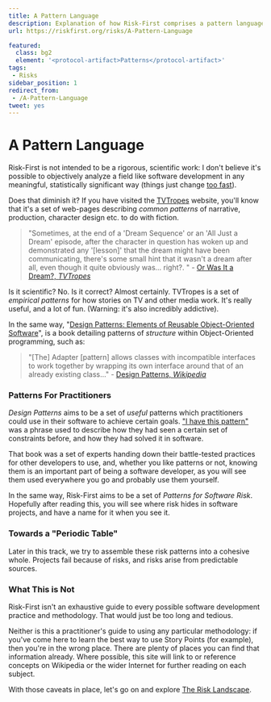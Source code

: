 ```yaml
---
title: A Pattern Language
description: Explanation of how Risk-First comprises a pattern language of risk patterns for use in software projects.
url: https://riskfirst.org/risks/A-Pattern-Language

featured: 
  class: bg2
  element: '<protocol-artifact>Patterns</protocol-artifact>'
tags: 
 - Risks
sidebar_position: 1
redirect_from: 
 - /A-Pattern-Language
tweet: yes
---
```


# A Pattern Language

Risk-First is not intended to be a rigorous, scientific work: I don't believe it's possible to objectively analyze a field like software development in any meaningful, statistically significant way (things just change [too fast](../complexity/Silver-Bullets.md)). 

Does that diminish it?   If you have visited the [TVTropes](https://tvtropes.org) website, you'll know that it's a set of web-pages describing _common patterns_ of narrative, production, character design etc. to do with fiction. 

> "Sometimes, at the end of a 'Dream Sequence' or an 'All Just a Dream' episode, after the character in question has woken up and demonstrated any '[lesson]' that the dream might have been communicating, there's some small hint that it wasn't a dream after all, even though it quite obviously was... right?. " - [Or Was It a Dream?, _TVTropes_](https://tvtropes.org/pmwiki/pmwiki.php/Main/OrWasItADream)

Is it scientific?  No.  Is it correct?  Almost certainly.  TVTropes is a set of _empirical patterns_ for how stories on TV and other media work.  It's really useful, and a lot of fun.  (Warning:  it's also incredibly addictive).

In the same way, "[Design Patterns: Elements of Reusable Object-Oriented Software](https://amzn.eu/d/3cOwTkH)", is a book detailing patterns of _structure_ within Object-Oriented programming, such as:

> "[The] Adapter [pattern] allows classes with incompatible interfaces to work together by wrapping its own interface around that of an already existing class..." - [Design Patterns, _Wikipedia_](https://en.wikipedia.org/wiki/Design_Patterns)

### Patterns For Practitioners

_Design Patterns_ aims to be a set of _useful_ patterns which practitioners could use in their software to achieve certain goals.  ["I have this pattern"](http://c2.com/ppr/wiki/WikiPagesAboutWhatArePatterns/HaveThisPattern.html) was a phrase used to describe how they had seen a certain set of constraints before, and how they had solved it in software.  

That book was a set of experts handing down their battle-tested practices for other developers to use, and, whether you like patterns or not, knowing them is an important part of being a software developer, as you will see them used everywhere you go and probably use them yourself.

In the same way, Risk-First aims to be a set of _Patterns for Software Risk_.  Hopefully after reading this, you will see where risk hides in software projects, and have a name for it when you see it.

### Towards a "Periodic Table"

Later in this track, we try to assemble these risk patterns into a cohesive whole.  Projects fail because of risks, and risks arise from predictable sources.

### What This is Not

Risk-First isn't an exhaustive guide to every possible software development practice and methodology.  That would just be too long and tedious.  

Neither is this a practitioner's guide to using any particular methodology:  if you've come here to learn the best way to use Story Points (for example), then you're in the wrong place.  There are plenty of places you can find that information already.  Where possible, this site will link to or reference concepts on Wikipedia or the wider Internet for further reading on each subject.

With those caveats in place, let's go on and explore [The Risk Landscape](Risk-Landscape.md).


